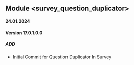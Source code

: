 ## Module <survey_question_duplicator>

#### 24.01.2024
#### Version 17.0.1.0.0
##### ADD
- Initial Commit for Question Duplicator In Survey
